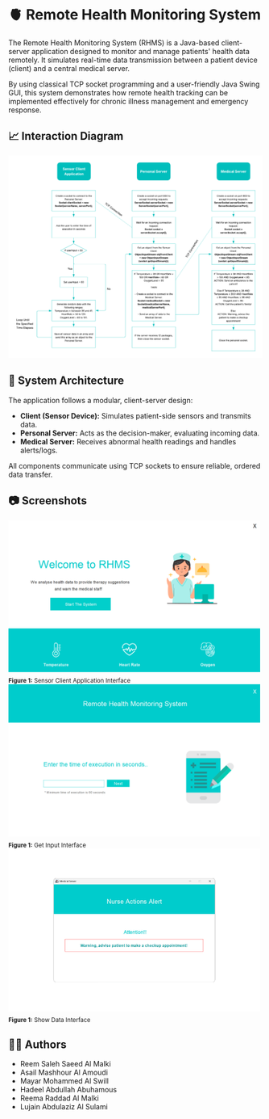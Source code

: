 # 🫀 Remote Health Monitoring System
The Remote Health Monitoring System (RHMS) is a Java-based client-server application designed to monitor and manage patients' health data remotely. It simulates real-time data transmission between a patient device (client) and a central medical server.

By using classical TCP socket programming and a user-friendly Java Swing GUI, this system demonstrates how remote health tracking can be implemented effectively for chronic illness management and emergency response.

## 📈 Interaction Diagram

<div align="center">
  <picture>
    <source srcset="Repository_Assets/Interaction_Diagram_Dark.png" media="(prefers-color-scheme: dark)">
    <source srcset="Repository_Assets/Interaction_Diagram_Light.png" media="(prefers-color-scheme: light)">
    <img src="Repository_Assets/Interaction_Diagram_Light.png" alt="Interaction Diagram" width="900px">
  </picture>
</div>

## 🧠 System Architecture

The application follows a modular, client-server design:

- **Client (Sensor Device):** Simulates patient-side sensors and transmits data.
- **Personal Server:** Acts as the decision-maker, evaluating incoming data.
- **Medical Server:** Receives abnormal health readings and handles alerts/logs.

All components communicate using TCP sockets to ensure reliable, ordered data transfer.

## 📷 Screenshots

<img src="Repository_Assets/Sensor_Client_Application_Interface.png" alt="Sensor Client Application Interface" width="500"/>
<sub><b>Figure 1:</b> Sensor Client Application Interface</sub>

<img src="Repository_Assets/Get_Input_Interface.png" alt="Get Input Interface" width="500"/>
<sub><b>Figure 1:</b> Get Input Interface</sub>

<img src="Repository_Assets/Show_Data_Interface.png" alt="Show Data Interface" width="500"/>
<sub><b>Figure 1:</b> Show Data Interface</sub>


## 👨‍💻 Authors
- Reem Saleh Saeed Al Malki
- Asail Mashhour Al Amoudi
- Mayar Mohammed Al Swill
- Hadeel Abdullah Abuhamous
- Reema Raddad Al Malki
- Lujain Abdulaziz Al Sulami 

